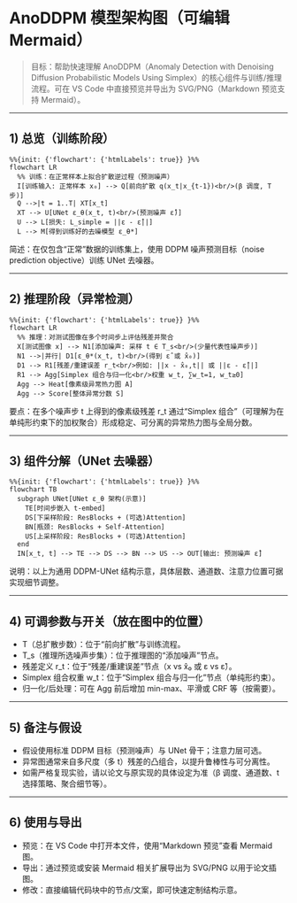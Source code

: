 # AnoDDPM 模型架构图（可编辑 Mermaid）

> 目标：帮助快速理解 AnoDDPM（Anomaly Detection with Denoising Diffusion Probabilistic Models Using Simplex）的核心组件与训练/推理流程。可在 VS Code 中直接预览并导出为 SVG/PNG（Markdown 预览支持 Mermaid）。

---

## 1) 总览（训练阶段）

```mermaid
%%{init: {'flowchart': {'htmlLabels': true}} }%%
flowchart LR
  %% 训练：在正常样本上拟合扩散逆过程（预测噪声）
  I[训练输入: 正常样本 x₀] --> Q[前向扩散 q(x_t|x_{t-1})<br/>(β 调度, T 步)]
  Q -->|t = 1..T| XT[x_t]
  XT --> U[UNet ε_θ(x_t, t)<br/>(预测噪声 ε̂)]
  U --> L[损失: L_simple = ||ε - ε̂||]
  L --> M[得到训练好的去噪模型 ε_θ*]
```

简述：在仅包含“正常”数据的训练集上，使用 DDPM 噪声预测目标（noise prediction objective）训练 UNet 去噪器。

---

## 2) 推理阶段（异常检测）

```mermaid
%%{init: {'flowchart': {'htmlLabels': true}} }%%
flowchart LR
  %% 推理：对测试图像在多个时间步上评估残差并聚合
  X[测试图像 x] --> N1[添加噪声: 采样 t ∈ T_s<br/>(少量代表性噪声步)]
  N1 -->|并行| D1[ε_θ*(x_t, t)<br/>(得到 ε̂ 或 x̂₀)]
  D1 --> R1[残差/重建误差 r_t<br/>例如: ||x - x̂₀,t|| 或 ||ε - ε̂||]
  R1 --> Agg[Simplex 组合与归一化<br/>权重 w_t, ∑w_t=1, w_t≥0]
  Agg --> Heat[像素级异常热力图 A]
  Agg --> Score[整体异常分数 S]
```

要点：在多个噪声步 t 上得到的像素级残差 r_t 通过“Simplex 组合”（可理解为在单纯形约束下的加权聚合）形成稳定、可分离的异常热力图与全局分数。

---

## 3) 组件分解（UNet 去噪器）

```mermaid
%%{init: {'flowchart': {'htmlLabels': true}} }%%
flowchart TB
  subgraph UNet[UNet ε_θ 架构(示意)]
    TE[时间步嵌入 t-embed]
    DS[下采样阶段: ResBlocks + (可选)Attention]
    BN[瓶颈: ResBlocks + Self-Attention]
    US[上采样阶段: ResBlocks + (可选)Attention]
  end
  IN[x_t, t] --> TE --> DS --> BN --> US --> OUT[输出: 预测噪声 ε̂]
```

说明：以上为通用 DDPM-UNet 结构示意，具体层数、通道数、注意力位置可据实现细节调整。

---

## 4) 可调参数与开关（放在图中的位置）
- T（总扩散步数）：位于“前向扩散”与训练流程。
- T_s（推理所选噪声步集）：位于推理图的“添加噪声”节点。
- 残差定义 r_t：位于“残差/重建误差”节点（x vs x̂₀ 或 ε vs ε̂）。
- Simplex 组合权重 w_t：位于“Simplex 组合与归一化”节点（单纯形约束）。
- 归一化/后处理：可在 Agg 前后增加 min-max、平滑或 CRF 等（按需要）。

---

## 5) 备注与假设
- 假设使用标准 DDPM 目标（预测噪声）与 UNet 骨干；注意力层可选。
- 异常图通常来自多尺度（多 t）残差的凸组合，以提升鲁棒性与可分离性。
- 如需严格复现实验，请以论文与原实现的具体设定为准（β 调度、通道数、t 选择策略、聚合细节等）。

---

## 6) 使用与导出
- 预览：在 VS Code 中打开本文件，使用“Markdown 预览”查看 Mermaid 图。
- 导出：通过预览或安装 Mermaid 相关扩展导出为 SVG/PNG 以用于论文插图。
- 修改：直接编辑代码块中的节点/文案，即可快速定制结构示意。

